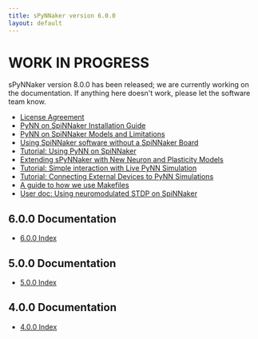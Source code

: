 ```yaml
---
title: sPyNNaker version 6.0.0
layout: default
---
```

WORK IN PROGRESS
================

sPyNNaker version 8.0.0 has been released; we are currently working on the documentation.  If anything here doesn't work, please let the software team know.

* [License Agreement](/latest/LicenseAgreement.html)
* [PyNN on SpiNNaker Installation Guide](/latest/PyNNOnSpinnakerInstall.html)
* [PyNN on SpiNNaker Models and Limitations](/latest/spynnaker_limitations.html)
* [Using SpiNNaker software without a SpiNNaker Board](/latest/VirtualMode.html)
* [Tutorial: Using PyNN on SpiNNaker](/latest/spynnaker_tutorial.html)
* [Extending sPyNNaker with New Neuron and Plasticity Models](/latest/PyNNOnSpiNNakerExtensions.html)
* [Tutorial: Simple interaction with Live PyNN Simulation](/latest/spynnaker_external_io.html)
* [Tutorial: Connecting External Devices to PyNN Simulations](ExternalDevices-LabManual.pdf)
* [A guide to how we use Makefiles](latest/Makefiles.html)
* [User doc: Using neuromodulated STDP on SpiNNaker](UsingNeuromodulatedSTDPOnSpiNNaker.pdf)

<!--
* [Adding new mapping algorithms with different front ends](/common_pages/6.0.0/MappingAlgorithms.html)
-->

6.0.0 Documentation
-------------------
* [6.0.0 Index](http://spinnakermanchester.github.io/spynnaker/6.0.0/)

5.0.0 Documentation
-------------------

* [5.0.0 Index](http://spinnakermanchester.github.io/spynnaker/5.0.0/)

4.0.0 Documentation
-------------------

* [4.0.0 Index](http://spinnakermanchester.github.io/spynnaker/4.0.0/)
